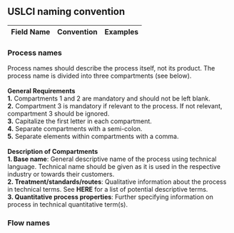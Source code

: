 ## USLCI naming convention

| Field Name | Convention | Examples |
|:---:|:---|:---|


### Process names
Process names should describe the process itself, not its product.  The process name is divided into three compartments (see below).  <br><br>**General Requirements**<br>**1.** Compartments 1 and 2 are mandatory and should not be left blank.<br>**2.** Compartment 3 is mandatory if relevant to the process.  If not relevant, compartment 3 should be ignored.<br>**3.** Capitalize the first letter in each compartment.<br>**4.** Separate compartments with a semi-colon.<br>**5.** Separate elements within compartments with a comma.<br><br>**Description of Compartments**<br>**1. Base name**: General descriptive name of the process using technical language.  Technical name should be given as it is used in the respective industry or towards their customers.<br>**2. Treatment/standards/routes**: Qualitative information about the process in technical terms.  See **HERE** for a list of potential descriptive terms.<br>**3. Quantitative process properties**: Further specifying information on process in technical quantitative term(s).

### Flow names
